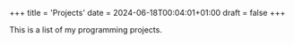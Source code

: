 +++
title = 'Projects'
date = 2024-06-18T00:04:01+01:00
draft = false
+++

This is a list of my programming projects.
